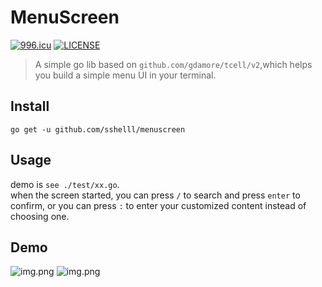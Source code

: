# MenuScreen

<a href="https://996.icu"><img src="https://img.shields.io/badge/link-996.icu-red.svg" alt="996.icu" /></a>
[![LICENSE](https://img.shields.io/badge/license-Anti%20996-blue.svg)](https://github.com/996icu/996.ICU/blob/master/LICENSE)

> A simple go lib based on `github.com/gdamore/tcell/v2`,which helps you build a simple menu UI in your terminal.

## Install

`go get -u github.com/sshelll/menuscreen`

## Usage

demo is `see ./test/xx.go`.  
when the screen started, you can press `/` to search and press `enter` to confirm,
or you can press `:` to enter your customized content instead of choosing one.

## Demo

![img.png](img/img.png)
![img.png](img/img_1.png)
